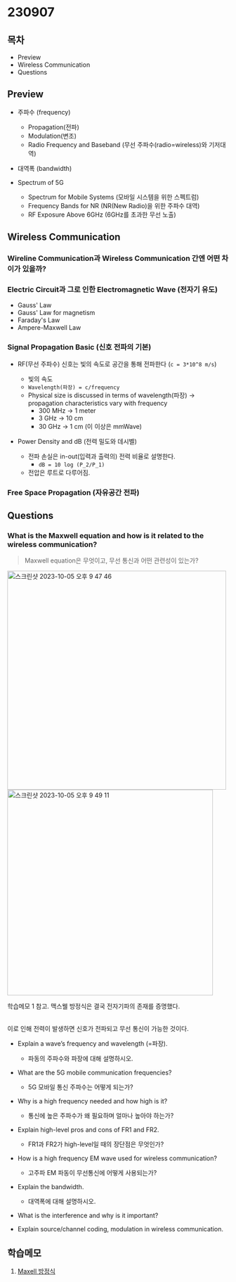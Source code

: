 # 230907

## 목차

- Preview
- Wireless Communication
- Questions

## Preview

- 주파수 (frequency)
  - Propagation(전파)
  - Modulation(변조)
  - Radio Frequency and Baseband (무선 주파수(radio=wireless)와 기저대역)

- 대역폭 (bandwidth)

- Spectrum of 5G
  - Spectrum for Mobile Systems (모바일 시스템을 위한 스펙트럼)
  - Frequency Bands for NR (NR(New Radio)을 위한 주파수 대역)
  - RF Exposure Above 6GHz (6GHz를 초과한 무선 노출)

## Wireless Communication

### Wireline Communication과 Wireless Communication 간엔 어떤 차이가 있을까?

### Electric Circuit과 그로 인한 Electromagnetic Wave (전자기 유도)

- Gauss' Law
- Gauss' Law for magnetism
- Faraday's Law
- Ampere-Maxwell Law

### Signal Propagation Basic (신호 전파의 기본)

- RF(무선 주파수) 신호는 빛의 속도로 공간을 통해 전파한다 (`c = 3*10^8 m/s`)
  - 빛의 속도
  - `Wavelength(파장) = c/frequency`
  - Physical size is discussed in terms of wavelength(파장)
    -> propagation characteristics vary with frequency
    - 300 MHz -> 1 meter
    - 3 GHz -> 10 cm
    - 30 GHz -> 1 cm (이 이상은 mmWave)

- Power Density and dB (전력 밀도와 데시벨)
  - 전파 손실은 in-out(입력과 출력의) 전력 비율로 설명한다.
    - `dB = 10 log (P_2/P_1)`
  - 전압은 루트로 다루어짐.

### Free Space Propagation (자유공간 전파)


## Questions

###  What is the Maxwell equation and how is it related to the wireless communication?

> Maxwell equation은 무엇이고, 무선 통신과 어떤 관련성이 있는가?

<img width="498" alt="스크린샷 2023-10-05 오후 9 47 46" src="https://user-images.githubusercontent.com/138586629/272906916-d02cd16f-102d-44db-aa2b-8e9fbcc17779.png">

<img width="468" alt="스크린샷 2023-10-05 오후 9 49 11" src="https://user-images.githubusercontent.com/138586629/272907286-ba7d357b-4600-4cff-abea-8adf072a7b21.png">

학습메모 1 참고. 맥스웰 방정식은 결국 전자기파의 존재를 증명했다. <br /><br />

이로 인해 전력이 발생하면 신호가 전파되고 무선 통신이 가능한 것이다.


- Explain a wave’s frequency and wavelength (=파장).
  -  파동의 주파수와 파장에 대해 설명하시오.
- What are the 5G mobile communication frequencies?
  - 5G 모바일 통신 주파수는 어떻게 되는가?
- Why is a high frequency needed and how high is it?
  - 통신에 높은 주파수가 왜 필요하며 얼마나 높아야 하는가?
- Explain high-level pros and cons of FR1 and FR2.
  - FR1과 FR2가 high-level일 때의 장단점은 무엇인가?
- How is a high frequency EM wave used for wireless communication?
  - 고주파 EM 파동이 무선통신에 어떻게 사용되는가?
- Explain the bandwidth.
  - 대역폭에 대해 설명하시오.
- What is the interference and why is it important?

- Explain source/channel coding, modulation in wireless communication.


## 학습메모

1. [Maxell 방정식](https://blog.naver.com/wisdom0719/221260269943)